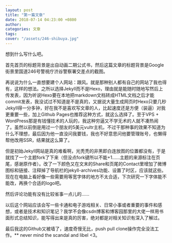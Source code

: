 ```yaml
---
layout: post
title: "第一篇文章"
date: 2018-07-14 04:23:00 +0800
author:
categories: 文章
tags:
cover: "/assets/246-shibuya.jpg"
---
```


想到什么写什么吧。

首先首页的标题背景是出自动画二期公式书，然后这篇文章的标题背景是Google街景里国道246号警視庁渋谷警察署交差点的截图。

再说说为什么一直想要建个人网站：跟风。就是那种别人都有自己的网站了我也得有，这样的想法。之所以选择Jekyll而不是Hexo，理由就是能随时随地写然后上传发表，因为听说Hexo要在本地把markdown文档转成HTML文档之后才能commit发表，我没试过不知道是不是真的，又据说大量生成网页时Hexo只要几秒Jekyll得一分多钟，好在我不是喜欢写文章的人，比起速度还是方便（装逼）对我更重要一些，加上Github Pages也推荐这种方式，就这么选择了。至于VPS + WordPress那是有钱懂技术的人玩的，我这种穷逼又不学无术的人就不凑热闹了。虽然以前倒是用过一个朋友的5美元vultr主机，不过干那种事的效果不知道为什么不理想，最后因为他一直没问我要钱，我也不好意思问他要管理账号，也懒得帮他改用SSR，结果就这么算了。

但是初始Jekyll网站是真的难看啊，光秃秃的非黑即白连放图的位置都没有，于是就找了一个主题fork了下来（但没点fork键所以不能+1……主题的来源标注在页尾，感谢原作者）。改了一下颜色又在文末的Share和页尾的Contact里增加了微博图标和链接、注释掉了导航栏的jekyll-archives功能、设置了时区，应该就这些。现在在电脑上看好像一些需要用等宽字体的地方不太合适，下次研究一下字体能不能改，再换个合适的logo吧。

然后评论功能有没有比较省事一点儿的……

以后这个网站应该会写一些卡通和电子游戏相关、日常小事或者重要的事件和感想，或者是技术和知识笔记？我学不会像csdn博客和博客园那里的大佬一样用书面形式总结知识，能写得出来是真的厉害，绝对都是对相关知识有深入了解过。

最后我这的Github又被墙了，速度奇慢无比，push pull clone操作完全没法工作。** never mind the scandal and libel <3。
